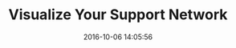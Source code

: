 ---
layout: page
title: "Visualize Your Support Network"
date: 2016-10-06 14:05:56
time: " min"
following: _articles/building-communities-of-contributors/bring-on-contributors-using-personas-and-pathways.md
---